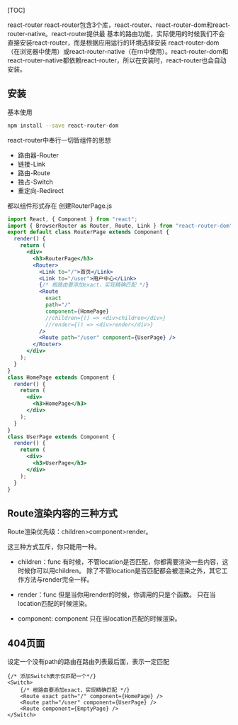 [TOC]



react-router react-router包含3个库，react-router、react-router-dom和react-router-native。react-router提供最 基本的路由功能，实际使⽤的时候我们不会直接安装react-router，⽽是根据应⽤运⾏的环境选择安装 react-router-dom（在浏览器中使⽤）或react-router-native（在rn中使⽤）。react-router-dom和 react-router-native都依赖react-router，所以在安装时，react-router也会⾃动安装。



## 安装 

基本使⽤ 

```bash
npm install --save react-router-dom 
```

react-router中奉⾏⼀切皆组件的思想

- 路由器-Router
- 链接-Link
- 路由-Route
- 独占-Switch
- 重定向-Redirect

都以组件形式存在 创建RouterPage.js

```jsx
import React, { Component } from "react";
import { BrowserRouter as Router, Route, Link } from "react-router-dom";
export default class RouterPage extends Component {
  render() {
    return (
      <div>
        <h3>RouterPage</h3>
        <Router>
          <Link to="/">⾸⻚</Link>
          <Link to="/user">⽤户中⼼</Link>
          {/* 根路由要添加exact，实现精确匹配 */}
          <Route
            exact
            path="/"
            component={HomePage}
            //children={() => <div>children</div>}
            //render={() => <div>render</div>}
          />
          <Route path="/user" component={UserPage} />
        </Router>
      </div>
    );
  }
}
class HomePage extends Component {
  render() {
    return (
      <div>
        <h3>HomePage</h3>
      </div>
    );
  }
}
class UserPage extends Component {
  render() {
    return (
      <div>
        <h3>UserPage</h3>
      </div>
    );
  }
}

```



## Route渲染内容的三种方式

Route渲染优先级：children>component>render。 

这三种⽅式互斥，你只能⽤⼀种。 

- children：func 有时候，不管location是否匹配，你都需要渲染⼀些内容，这时候你可以⽤children。 除了不管location是否匹配都会被渲染之外，其它⼯作⽅法与render完全⼀样。 

- render：func 但是当你⽤render的时候，你调⽤的只是个函数。 只在当location匹配的时候渲染。

- component: component 只在当location匹配的时候渲染。 

## 404⻚⾯ 

设定⼀个没有path的路由在路由列表最后⾯，表示⼀定匹配

```tsx
{/* 添加Switch表示仅匹配⼀个*/}
<Switch>
    {/* 根路由要添加exact，实现精确匹配 */}
    <Route exact path="/" component={HomePage} />
    <Route path="/user" component={UserPage} />
    <Route component={EmptyPage} />
</Switch>
```


